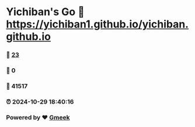 # Yichiban's Go :link: https://yichiban1.github.io/yichiban.github.io 
### :page_facing_up: [23](https://yichiban1.github.io/yichiban.github.io/tag.html) 
### :speech_balloon: 0 
### :hibiscus: 41517 
### :alarm_clock: 2024-10-29 18:40:16 
### Powered by :heart: [Gmeek](https://github.com/Meekdai/Gmeek)
